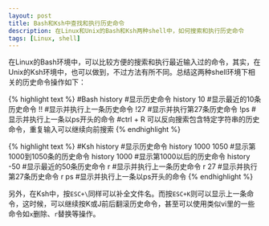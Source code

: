 ```yaml
---
layout: post
title: Bash和Ksh中查找和执行历史命令
description: 在Linux和Unix的Bash和Ksh两种shell中，如何搜索和执行历史命令
tags: [Linux, shell]
---
```


在Linux的Bash环境中，可以比较方便的搜索和执行最近输入过的命令，其实，在Unix的Ksh环境中，也可以做到，不过方法有所不同。总结这两种shell环境下相关的历史命令操作如下：

<!--more-->

{% highlight text %}
#Bash
history          #显示历史命令
history 10       #显示最近的10条历史命令
!!               #显示并执行上一条历史命令
!27              #显示并执行第27条历史命令
!ps              #显示并执行上一条以ps开头的命令
                 #ctrl + R 可以反向搜索包含特定字符串的历史命令，重复输入可以继续向前搜索
{% endhighlight %}

{% highlight text %}
#Ksh
history              #显示历史命令
history 1000 1050    #显示第1000到1050条的历史命令
history 1000         #显示第1000以后的历史命令
history -50          #显示最近的50条历史命令
r                    #显示并执行上一条历史命令
r 27                 #显示并执行第27条历史命令
r ps                 #显示并执行上一条以ps开头的命令
{% endhighlight %}

另外，在Ksh中，按`ESC+\`同样可以补全文件名。而按`ESC+K`则可以显示上一条命令，这时候，可以继续按K或J前后翻滚历史命令，甚至可以使用类似vi里的一些命令如`x`删除、`r`替换等操作。